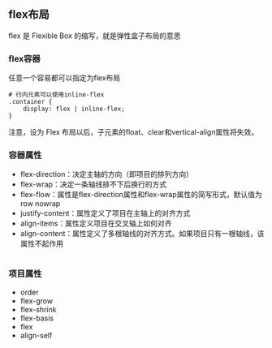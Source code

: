 ## flex布局

flex 是 Flexible Box 的缩写，就是弹性盒子布局的意思

### flex容器

任意一个容易都可以指定为flex布局

```
# 行内元素可以使用inline-flex
.container {
    display: flex | inline-flex;
}
```

注意，设为 Flex 布局以后，子元素的float、clear和vertical-align属性将失效。

### 容器属性

- flex-direction：决定主轴的方向（即项目的排列方向）
- flex-wrap：决定一条轴线排不下后换行的方式
- flex-flow：属性是flex-direction属性和flex-wrap属性的简写形式，默认值为row nowrap
- justify-content：属性定义了项目在主轴上的对齐方式
- align-items：属性定义项目在交叉轴上如何对齐
- align-content：属性定义了多根轴线的对齐方式。如果项目只有一根轴线，该属性不起作用

```

```

### 项目属性

- order
- flex-grow
- flex-shrink
- flex-basis
- flex
- align-self